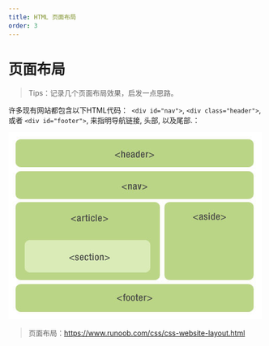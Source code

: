```yaml
---
title: HTML 页面布局
order: 3
---
```


# 页面布局

> Tips：记录几个页面布局效果，启发一点思路。

许多现有网站都包含以下HTML代码：` <div id="nav">`, `<div class="header">`, 或者 `<div id="footer">`, 来指明导航链接, 头部, 以及尾部.：

![img](https://raw.githubusercontent.com/xupengboo/xupengboo-picture/main/img/html5-layout.jpg)

> 页面布局：https://www.runoob.com/css/css-website-layout.html



